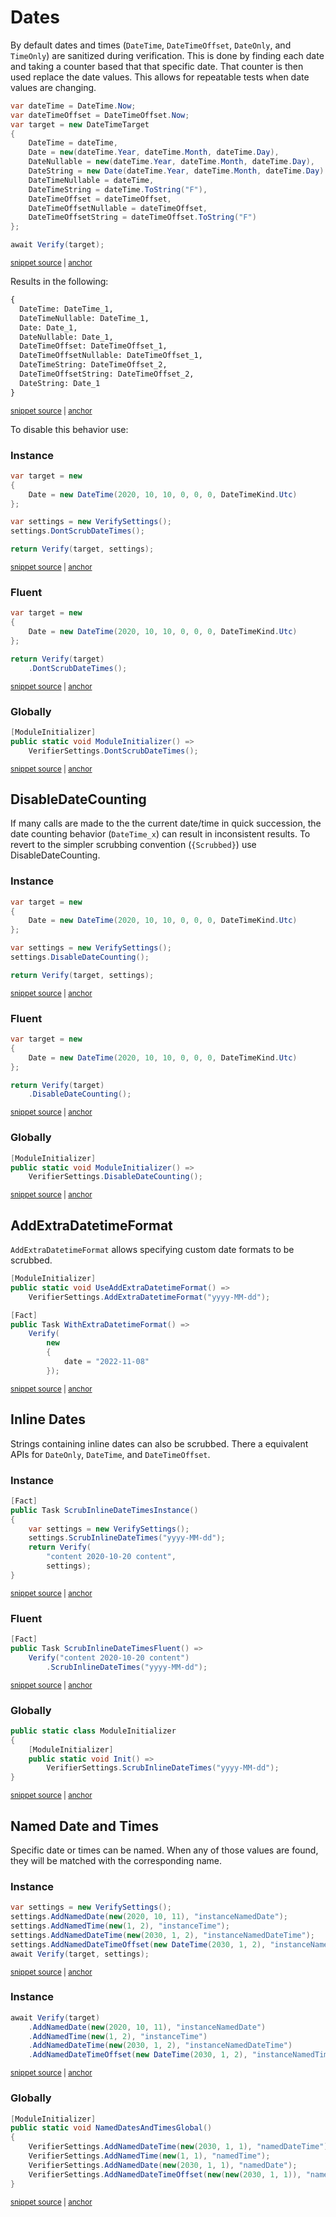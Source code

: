 <!--
GENERATED FILE - DO NOT EDIT
This file was generated by [MarkdownSnippets](https://github.com/SimonCropp/MarkdownSnippets).
Source File: /docs/mdsource/dates.source.md
To change this file edit the source file and then run MarkdownSnippets.
-->

# Dates


By default dates and times (`DateTime`, `DateTimeOffset`, `DateOnly`, and `TimeOnly`) are sanitized during verification. This is done by finding each date and taking a counter based that that specific date. That counter is then used replace the date values. This allows for repeatable tests when date values are changing.

<!-- snippet: Date -->
<a id='snippet-date'></a>
```cs
var dateTime = DateTime.Now;
var dateTimeOffset = DateTimeOffset.Now;
var target = new DateTimeTarget
{
    DateTime = dateTime,
    Date = new(dateTime.Year, dateTime.Month, dateTime.Day),
    DateNullable = new(dateTime.Year, dateTime.Month, dateTime.Day),
    DateString = new Date(dateTime.Year, dateTime.Month, dateTime.Day).ToString(),
    DateTimeNullable = dateTime,
    DateTimeString = dateTime.ToString("F"),
    DateTimeOffset = dateTimeOffset,
    DateTimeOffsetNullable = dateTimeOffset,
    DateTimeOffsetString = dateTimeOffset.ToString("F")
};

await Verify(target);
```
<sup><a href='/src/Verify.Tests/Serialization/SerializationTests.cs#L1057-L1076' title='Snippet source file'>snippet source</a> | <a href='#snippet-date' title='Start of snippet'>anchor</a></sup>
<!-- endSnippet -->

Results in the following:

<!-- snippet: SerializationTests.ShouldReUseDatetime.verified.txt -->
<a id='snippet-SerializationTests.ShouldReUseDatetime.verified.txt'></a>
```txt
{
  DateTime: DateTime_1,
  DateTimeNullable: DateTime_1,
  Date: Date_1,
  DateNullable: Date_1,
  DateTimeOffset: DateTimeOffset_1,
  DateTimeOffsetNullable: DateTimeOffset_1,
  DateTimeString: DateTimeOffset_2,
  DateTimeOffsetString: DateTimeOffset_2,
  DateString: Date_1
}
```
<sup><a href='/src/Verify.Tests/Serialization/SerializationTests.ShouldReUseDatetime.verified.txt#L1-L11' title='Snippet source file'>snippet source</a> | <a href='#snippet-SerializationTests.ShouldReUseDatetime.verified.txt' title='Start of snippet'>anchor</a></sup>
<!-- endSnippet -->

To disable this behavior use:


### Instance

<!-- snippet: DontScrubDateTimes -->
<a id='snippet-dontscrubdatetimes'></a>
```cs
var target = new
{
    Date = new DateTime(2020, 10, 10, 0, 0, 0, DateTimeKind.Utc)
};

var settings = new VerifySettings();
settings.DontScrubDateTimes();

return Verify(target, settings);
```
<sup><a href='/src/Verify.Tests/Serialization/SerializationTests.cs#L1679-L1691' title='Snippet source file'>snippet source</a> | <a href='#snippet-dontscrubdatetimes' title='Start of snippet'>anchor</a></sup>
<!-- endSnippet -->


### Fluent

<!-- snippet: DontScrubDateTimesFluent -->
<a id='snippet-dontscrubdatetimesfluent'></a>
```cs
var target = new
{
    Date = new DateTime(2020, 10, 10, 0, 0, 0, DateTimeKind.Utc)
};

return Verify(target)
    .DontScrubDateTimes();
```
<sup><a href='/src/Verify.Tests/Serialization/SerializationTests.cs#L1697-L1707' title='Snippet source file'>snippet source</a> | <a href='#snippet-dontscrubdatetimesfluent' title='Start of snippet'>anchor</a></sup>
<!-- endSnippet -->


### Globally

<!-- snippet: DontScrubDateTimesGlobal -->
<a id='snippet-dontscrubdatetimesglobal'></a>
```cs
[ModuleInitializer]
public static void ModuleInitializer() =>
    VerifierSettings.DontScrubDateTimes();
```
<sup><a href='/src/Verify.Tests/Serialization/SerializationTests.cs#L1765-L1771' title='Snippet source file'>snippet source</a> | <a href='#snippet-dontscrubdatetimesglobal' title='Start of snippet'>anchor</a></sup>
<!-- endSnippet -->


## DisableDateCounting

If many calls are made to the the current date/time in quick succession, the date counting behavior (`DateTime_x`) can result in inconsistent results. To revert to the simpler scrubbing convention (`{Scrubbed}`) use DisableDateCounting.


### Instance

<!-- snippet: DisableDateCounting -->
<a id='snippet-disabledatecounting'></a>
```cs
var target = new
{
    Date = new DateTime(2020, 10, 10, 0, 0, 0, DateTimeKind.Utc)
};

var settings = new VerifySettings();
settings.DisableDateCounting();

return Verify(target, settings);
```
<sup><a href='/src/Verify.Tests/Serialization/SerializationTests.cs#L1726-L1738' title='Snippet source file'>snippet source</a> | <a href='#snippet-disabledatecounting' title='Start of snippet'>anchor</a></sup>
<!-- endSnippet -->


### Fluent

<!-- snippet: DisableDateCountingFluent -->
<a id='snippet-disabledatecountingfluent'></a>
```cs
var target = new
{
    Date = new DateTime(2020, 10, 10, 0, 0, 0, DateTimeKind.Utc)
};

return Verify(target)
    .DisableDateCounting();
```
<sup><a href='/src/Verify.Tests/Serialization/SerializationTests.cs#L1744-L1754' title='Snippet source file'>snippet source</a> | <a href='#snippet-disabledatecountingfluent' title='Start of snippet'>anchor</a></sup>
<!-- endSnippet -->


### Globally

<!-- snippet: DisableDateCountingGlobal -->
<a id='snippet-disabledatecountingglobal'></a>
```cs
[ModuleInitializer]
public static void ModuleInitializer() =>
    VerifierSettings.DisableDateCounting();
```
<sup><a href='/src/Verify.Tests/Serialization/SerializationTests.cs#L1713-L1719' title='Snippet source file'>snippet source</a> | <a href='#snippet-disabledatecountingglobal' title='Start of snippet'>anchor</a></sup>
<!-- endSnippet -->


## AddExtraDatetimeFormat

`AddExtraDatetimeFormat` allows specifying custom date formats to be scrubbed.

<!-- snippet: AddExtraDatetimeFormat -->
<a id='snippet-addextradatetimeformat'></a>
```cs
[ModuleInitializer]
public static void UseAddExtraDatetimeFormat() =>
    VerifierSettings.AddExtraDatetimeFormat("yyyy-MM-dd");

[Fact]
public Task WithExtraDatetimeFormat() =>
    Verify(
        new
        {
            date = "2022-11-08"
        });
```
<sup><a href='/src/Verify.Tests/Serialization/SerializationTests.cs#L147-L161' title='Snippet source file'>snippet source</a> | <a href='#snippet-addextradatetimeformat' title='Start of snippet'>anchor</a></sup>
<!-- endSnippet -->


## Inline Dates

Strings containing inline dates can also be scrubbed. There a equivalent APIs for `DateOnly`, `DateTime`, and `DateTimeOffset`.


### Instance

<!-- snippet: ScrubInlineDateTimesInstance -->
<a id='snippet-scrubinlinedatetimesinstance'></a>
```cs
[Fact]
public Task ScrubInlineDateTimesInstance()
{
    var settings = new VerifySettings();
    settings.ScrubInlineDateTimes("yyyy-MM-dd");
    return Verify(
        "content 2020-10-20 content",
        settings);
}
```
<sup><a href='/src/Verify.Tests/Serialization/SerializationTests.cs#L1649-L1661' title='Snippet source file'>snippet source</a> | <a href='#snippet-scrubinlinedatetimesinstance' title='Start of snippet'>anchor</a></sup>
<!-- endSnippet -->


### Fluent

<!-- snippet: ScrubInlineDateTimesFluent -->
<a id='snippet-scrubinlinedatetimesfluent'></a>
```cs
[Fact]
public Task ScrubInlineDateTimesFluent() =>
    Verify("content 2020-10-20 content")
        .ScrubInlineDateTimes("yyyy-MM-dd");
```
<sup><a href='/src/Verify.Tests/Serialization/SerializationTests.cs#L1640-L1647' title='Snippet source file'>snippet source</a> | <a href='#snippet-scrubinlinedatetimesfluent' title='Start of snippet'>anchor</a></sup>
<!-- endSnippet -->


### Globally

<!-- snippet: ScrubInlineDateTimesGlobal -->
<a id='snippet-scrubinlinedatetimesglobal'></a>
```cs
public static class ModuleInitializer
{
    [ModuleInitializer]
    public static void Init() =>
        VerifierSettings.ScrubInlineDateTimes("yyyy-MM-dd");
}
```
<sup><a href='/src/Verify.Tests/Serialization/SerializationTests.cs#L1628-L1637' title='Snippet source file'>snippet source</a> | <a href='#snippet-scrubinlinedatetimesglobal' title='Start of snippet'>anchor</a></sup>
<!-- endSnippet -->


## Named Date and Times

Specific date or times can be named. When any of those values are found, they will be matched with the corresponding name.


### Instance

<!-- snippet: NamedDatesAndTimesInstance -->
<a id='snippet-nameddatesandtimesinstance'></a>
```cs
var settings = new VerifySettings();
settings.AddNamedDate(new(2020, 10, 11), "instanceNamedDate");
settings.AddNamedTime(new(1, 2), "instanceTime");
settings.AddNamedDateTime(new(2030, 1, 2), "instanceNamedDateTime");
settings.AddNamedDateTimeOffset(new DateTime(2030, 1, 2), "instanceNamedTimeOffset");
await Verify(target, settings);
```
<sup><a href='/src/Verify.Tests/Serialization/SerializationTests.cs#L1239-L1248' title='Snippet source file'>snippet source</a> | <a href='#snippet-nameddatesandtimesinstance' title='Start of snippet'>anchor</a></sup>
<!-- endSnippet -->


### Instance

<!-- snippet: NamedDatesAndTimesFluent -->
<a id='snippet-nameddatesandtimesfluent'></a>
```cs
await Verify(target)
    .AddNamedDate(new(2020, 10, 11), "instanceNamedDate")
    .AddNamedTime(new(1, 2), "instanceTime")
    .AddNamedDateTime(new(2030, 1, 2), "instanceNamedDateTime")
    .AddNamedDateTimeOffset(new DateTime(2030, 1, 2), "instanceNamedTimeOffset");
```
<sup><a href='/src/Verify.Tests/Serialization/SerializationTests.cs#L1196-L1204' title='Snippet source file'>snippet source</a> | <a href='#snippet-nameddatesandtimesfluent' title='Start of snippet'>anchor</a></sup>
<!-- endSnippet -->


### Globally

<!-- snippet: NamedDatesAndTimesGlobal -->
<a id='snippet-nameddatesandtimesglobal'></a>
```cs
[ModuleInitializer]
public static void NamedDatesAndTimesGlobal()
{
    VerifierSettings.AddNamedDateTime(new(2030, 1, 1), "namedDateTime");
    VerifierSettings.AddNamedTime(new(1, 1), "namedTime");
    VerifierSettings.AddNamedDate(new(2030, 1, 1), "namedDate");
    VerifierSettings.AddNamedDateTimeOffset(new(new(2030, 1, 1)), "namedDateTimeOffset");
}
```
<sup><a href='/src/Verify.Tests/Serialization/SerializationTests.cs#L1151-L1162' title='Snippet source file'>snippet source</a> | <a href='#snippet-nameddatesandtimesglobal' title='Start of snippet'>anchor</a></sup>
<!-- endSnippet -->
